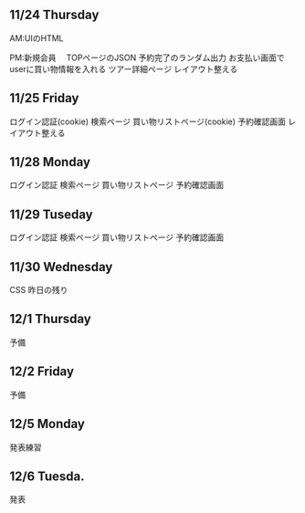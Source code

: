 ## 11/24 Thursday
AM:UIのHTML

PM:新規会員
　TOPページのJSON
  予約完了のランダム出力
  お支払い画面でuserに買い物情報を入れる
  ツアー詳細ページ
  レイアウト整える

## 11/25 Friday
ログイン認証(cookie)
検索ページ
買い物リストページ(cookie)
予約確認画面
レイアウト整える

## 11/28 Monday
ログイン認証
検索ページ
買い物リストページ
予約確認画面

## 11/29 Tuseday
ログイン認証
検索ページ
買い物リストページ
予約確認画面

## 11/30 Wednesday
CSS
昨日の残り

## 12/1 Thursday
予備

## 12/2 Friday
予備

## 12/5 Monday  
発表練習

## 12/6 Tuesda.  
発表
